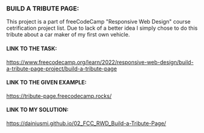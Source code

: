 ### BUILD A TRIBUTE PAGE:
This project is a part of freeCodeCamp "Responsive Web Design" course cetrification project list. Due to lack of a better idea I simply chose to do this tribute about a car maker of my first own vehicle.

#### LINK TO THE TASK:
https://www.freecodecamp.org/learn/2022/responsive-web-design/build-a-tribute-page-project/build-a-tribute-page

#### LINK TO THE GIVEN EXAMPLE:
https://tribute-page.freecodecamp.rocks/

#### LINK TO MY SOLUTION:
https://dainiusmi.github.io/02_FCC_RWD_Build-a-Tribute-Page/

